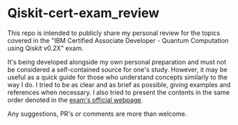 # Qiskit-cert-exam_review

This repo is intended to publicly share my personal review for the topics covered in the "IBM Certified Associate Developer - Quantum Computation using Qiskit v0.2X" exam.

It's being developed alongside my own personal preparation and must not be considered a self-contained source for one's study. However, it may be useful as a quick guide for those who understand concepts similarly to the way I do. I tried to be as clear and as brief as possible, giving examples and references when necessary. I also tried to present the contents in the same order denoted in the [exam's official webpage](https://www.ibm.com/training/certification/C0010300).

Any suggestions, PR's or comments are more than welcome.
